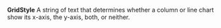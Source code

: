 **GridStyle** A string of text that determines whether a column or line chart show its x-axis, the y-axis, both, or neither.
